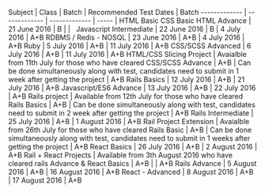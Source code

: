 Subject     |     Class     |    Batch |    Recommended Test Dates     |   Batch
-------------  | -------------    | -------------     |  -----   |
HTML Basic CSS Basic HTML Advance  |    21 June 2016  |  B   |  | &nbsp;
Javascript Intermediate       |    22 June 2016     |  B   | 4 July 2016 | A+B
RDBMS / Redis - NOSQL  | 23 June 2016  | A+B  | 4 July  2016   | A+B
Ruby   | 5 July 2016   | A+B  | 11 July 2016   | A+B
CSS/SCSS Advanced | 6 July 2016   | A+B  | 11 July 2016   | A+B
HTML/CSS Slicing Project  | Avaialble from 11th July for those who have cleared CSS/SCSS Advance | A+B  | Can be done simultaneously along with test, candidates need to submit in 1 week after getting the project  | A+B
Rails Basics  | 12 July 2016  | A+B  | 21 July 2016   | A+B
Javascript/ES6 Advance  | 13 July 2016  | A+B  | 22 July 2016   | A+B
Rails project | Available from 12th July for those who have cleared Rails Basics   | A+B  |  Can be done simultaneously along with test, candidates need to submit in 2 week after getting the project | A+B
Rails Intermediate   | 25 July 2016  | A+B  | 1 August 2016  | A+B
Rail Project Extension    | Avaialble from 26th July for those who have cleared Rails Basic | A+B  | Can be done simultaneously along with test, candidates need to submit in 1 weeks after getting the project | A+B
React Basics  | 26 July 2016  | A+B  | 2 August 2016  | A+B
Rail + React Projects  | Available from 3th August 2016 who have cleared rails Advance & React Basics | A+B  | | A+B
Rails Advance | 5 August 2016 | A+B  | 16 August 2016 | A+B
React - Advanced | 8 August 2016 | A+B  | 17 August 2016 | A+B
